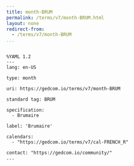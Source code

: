 ```yaml
---
title: month-BRUM
permalink: /terms/v7/month-BRUM.html
layout: none
redirect-from:
  - /terms/v7/month-BRUM
...
```


```

%YAML 1.2
---
lang: en-US

type: month

uri: https://gedcom.io/terms/v7/month-BRUM

standard tag: BRUM

specification:
  - Brumaire

label: 'Brumaire'

calendars:
  - "https://gedcom.io/terms/v7/cal-FRENCH_R"

contact: "https://gedcom.io/community/"
...

```
